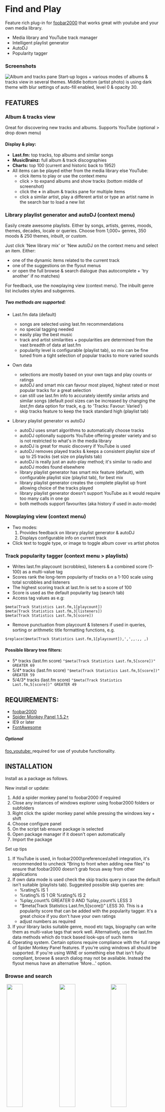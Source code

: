 # Find and Play

Feature rich plug-in for [foobar2000](https://www.foobar2000.org) that works great with youtube and your own media library.
- Media library and YouTube track manager
- Intelligent playlist generator
- AutoDJ
- Popularity tagger

### Screenshots
![Album and tracks pane](https://user-images.githubusercontent.com/35600752/186192782-3e52166d-9062-42c1-adb7-bd34c2406084.png)
Start-up logos + various modes of albums & tracks view in several themes. Middle bottom (artist photo) is using dark theme with blur settings of auto-fill enabled, level 0 & opacity 30.

## FEATURES

### Album & tracks view
Great for discovering new tracks and albums. Supports YouTube (optional > drop down menu)
#### Display & play:
- **Last.fm:** top tracks, top albums and similar songs
- **MusicBrainz:** full album & track discographies
- **Charts:** top 100 (current and historic back to 1952)
- All items can be played either from the media library else YouTube:
     - click items to play or use the context menu
     - click > to expand albums and show tracks (bottom middle of screenshot)
     - click the **+**  in album & tracks pane for multiple items
     - click a similar artist, play a different artist or type an artist name in the search bar to load a new list

### Library playlist generator and autoDJ (context menu)
Easily create awesome playlists. Either by songs, artists, genres, moods, themes, decades, locale or queries. Choose from 1,000+ genres, 350 moods & 250 themes, inbuilt, or custom.

Just click 'New library mix' or 'New autoDJ on the context menu and select an item. Either:
- one of the dynamic items related to the current track
- one of the suggestions on the flyout menus
- or open the full browse & search dialogue (has autocomplete + 'try another' if no matches)

For feedback, use the nowplaying view (context menu). The inbuilt genre list includes styles and subgenres.

##### Two methods are supported:

- Last.fm data (default)
     - songs are selected using last.fm recommendations
     - no special tagging needed
     - easily play the best music
     - track and artist similarities + popularities are determined from the vast breadth of data at last.fm
     - popularity level is configurable (playlist tab), so mix can be fine tuned from a tight selection of popular tracks to more varied sounds
- Own data
     - selections are mostly based on your own tags and play counts or ratings
     - autoDJ and smart mix can favour most played, highest rated or most popular tracks for a great selection
     - can still use last.fm info to accurately identify similar artists and similar songs (default pool sizes can be increased by changing the _last.fm_ data option for track, e.g. to 'Tracks: Favour: Varied')
     - skip tracks feature to keep the track standard high (playlist tab)

- Library playlist generator vs autoDJ
     - autoDJ uses smart algorithms to automatically choose tracks
     - autoDJ optionally supports YouTube offering greater variety and so is not restricted to what's in the media library
     - autoDJ is great for music discovery if YouTube is used
     - autoDJ removes played tracks & keeps a consistent playlist size of up to 25 tracks (set size on playlists tab)
     - autoDJ is really just an auto-play method; it's similar to radio and autoDJ modes found elsewhere
     - library playlist generator has smart mix feature (default), with configurable playlist size (playlist tab), for best mix
     - library playlist generator creates the complete playlist up front allowing choice of the tracks played
     - library playlist generator doesn't support YouTube as it would require too many calls in one go
     - both methods support favourites (aka history if used in auto-mode)

### Nowplaying view (context menu)
- Two modes:
     1. Provides feedback on library playlist generator & autoDJ
     2. Displays configurable info on current track
-  Click text to toggle type, or image to toggle album cover vs artist photos

### Track popularity tagger (context menu > playlists)
- Writes last.fm playcount (scrobbles), listeners & a combined score (1-100) as a multi-value tag
- Scores rank the long-term popularity of tracks on a 1-100 scale using total scrobbles and listeners
- The highest scoring track at last.fm is set to a score of 100
- Score is used as the default popularity tag (search tab)
- Access tag values as e.g:
```
$meta(Track Statistics Last.fm,1[playcount])
$meta(Track Statistics Last.fm,3[listeners])
$meta(Track Statistics Last.fm,5[score])
```
- Remove punctuation from playcount & listeners if used in queries, sorting or arithmetic title formatting functions, e.g.
```
$replace($meta(Track Statistics Last.fm,1[playcount]),',',,.,, ,)
```
#### Possible library tree filters:
- 5* tracks (last.fm score) `"$meta(Track Statistics Last.fm,5[score])" GREATER 69`
- 5/4* tracks (last.fm score) `"$meta(Track Statistics Last.fm,5[score])" GREATER 59`
- 5/4/3* tracks (last.fm score) `"$meta(Track Statistics Last.fm,5[score])" GREATER 49`

## REQUIREMENTS:
- [foobar2000](https://www.foobar2000.org)
- [Spider Monkey Panel 1.5.2+](https://www.foobar2000.org/components)
- IE9 or later
- [FontAwesome](https://github.com/FortAwesome/Font-Awesome/blob/fa-4/fonts/fontawesome-webfont.ttf?raw=true)
##### Optional
[foo_youtube: ](https://www.foobar2000.org/components)required for use of youtube functionality.

## INSTALLATION
Install as a package as follows.

New install or update:
1) Add a spider monkey panel to foobar2000 if required
2) Close any instances of windows explorer using foobar2000 folders or subfolders
3) Right click the spider monkey panel while pressing the windows key + shift
4) Choose configure panel
5) On the script tab ensure package is selected
6) Open package manager if it doesn't open automatically
7) Import the package

Set up tips
1) If YouTube is used, in foobar2000\preferences\shell integration, it's recommended to uncheck "Bring to front when adding new files" to ensure that foobar2000 doesn't grab focus away from other applications
2) If own data mode is used check the skip tracks query in case the default isn't suitable (playlists tab). Suggested possible skip queries are:
     - %rating% IS 1
     - %rating% IS 1 OR %rating% IS 2
     - %play_count% GREATER 0 AND %play_count% LESS 3
     - "$meta(Track Statistics Last.fm,5[score])" LESS 30. This is a popularity score that can be added with the popularity tagger.  It's a great choice if you don't have your own ratings
     - adjust numbers as required
3) If your library lacks suitable genre, mood etc tags, biography can write them as multi-value tags that work well. Alternatively, use the last.fm data methods which do track based look-ups of such items
4) Operating system. Certain options require compliance with the full range of Spider Monkey Panel features. If you're using windows all should be supported. If you're using WINE or something else that isn't fully compliant, browse & search dialog may not be available. Instead the flyout menus have an alternative 'More...' option.

### Browse and search
<img src="https://user-images.githubusercontent.com/35600752/184456470-5e08b4d9-2eca-4e29-b603-957d0205e59f.png" width=32% hspace=1%><img src="https://user-images.githubusercontent.com/35600752/184456490-ec9c4560-471b-4e65-979d-0a32523d8b4b.png" width=32% hspace=1%><img src="https://user-images.githubusercontent.com/35600752/184456505-cfbbe3bb-5f88-4a46-ba9b-71015c5301fc.png" width=32%>
Some autocomplete suggestions depend on media library content.

### Nowplaying panel in feedback mode
<img src="https://user-images.githubusercontent.com/35600752/184193138-fd41a474-b230-4d14-8e98-fdbf6f4c8173.png" width=64%>

## SUPPORT
The official discussion thread for Find and Play is located at [HydrogenAudio](https://hydrogenaud.io/index.php?topic=121006.0) and that's a great place to go for questions and other support issues.

## Technical notes
##### Last.fm tags
Find and Play does a full search of the last.fm database, and may include results (e.g. for track tags) that aren't normally displayed on the last.fm web-site.
